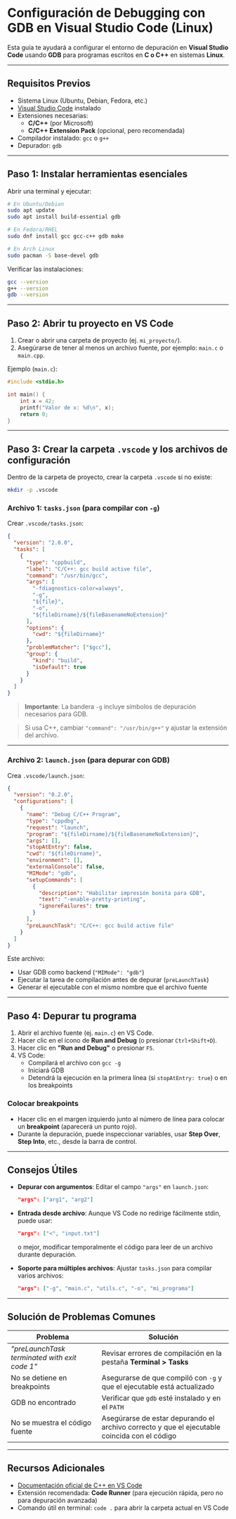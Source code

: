 # Configuración de Debugging con GDB en Visual Studio Code (Linux)

Esta guía te ayudará a configurar el entorno de depuración en **Visual Studio Code** usando **GDB** para programas escritos en **C o C++** en sistemas **Linux**.

---

## Requisitos Previos

- Sistema Linux (Ubuntu, Debian, Fedora, etc.)
- [Visual Studio Code](https://code.visualstudio.com/) instalado
- Extensiones necesarias:
  - **C/C++** (por Microsoft)
  - **C/C++ Extension Pack** (opcional, pero recomendada)
- Compilador instalado: `gcc` o `g++`
- Depurador: `gdb`

---

## Paso 1: Instalar herramientas esenciales

Abrir una terminal y ejecutar:

```bash
# En Ubuntu/Debian
sudo apt update
sudo apt install build-essential gdb

# En Fedora/RHEL
sudo dnf install gcc gcc-c++ gdb make

# En Arch Linux
sudo pacman -S base-devel gdb
```

Verificar las instalaciones:

```bash
gcc --version
g++ --version
gdb --version
```

---

## Paso 2: Abrir tu proyecto en VS Code

1. Crear o abrir una carpeta de proyecto (ej. `mi_proyecto/`).
2. Asegúrarse de tener al menos un archivo fuente, por ejemplo: `main.c` o `main.cpp`.

Ejemplo (`main.c`):

```c
#include <stdio.h>

int main() {
    int x = 42;
    printf("Valor de x: %d\n", x);
    return 0;
}
```

---

## Paso 3: Crear la carpeta `.vscode` y los archivos de configuración

Dentro de la carpeta de proyecto, crear la carpeta `.vscode` si no existe:

```bash
mkdir -p .vscode
```

###  Archivo 1: `tasks.json` (para compilar con `-g`)

Crear `.vscode/tasks.json`:

```json
{
  "version": "2.0.0",
  "tasks": [
    {
      "type": "cppbuild",
      "label": "C/C++: gcc build active file",
      "command": "/usr/bin/gcc",
      "args": [
        "-fdiagnostics-color=always",
        "-g",
        "${file}",
        "-o",
        "${fileDirname}/${fileBasenameNoExtension}"
      ],
      "options": {
        "cwd": "${fileDirname}"
      },
      "problemMatcher": ["$gcc"],
      "group": {
        "kind": "build",
        "isDefault": true
      }
    }
  ]
}
```

>  **Importante**: La bandera `-g` incluye símbolos de depuración necesarios para GDB.

> Si usa C++, cambiar `"command": "/usr/bin/g++"` y ajustar la extensión del archivo.

---

###  Archivo 2: `launch.json` (para depurar con GDB)

Crea `.vscode/launch.json`:

```json
{
  "version": "0.2.0",
  "configurations": [
    {
      "name": "Debug C/C++ Program",
      "type": "cppdbg",
      "request": "launch",
      "program": "${fileDirname}/${fileBasenameNoExtension}",
      "args": [],
      "stopAtEntry": false,
      "cwd": "${fileDirname}",
      "environment": [],
      "externalConsole": false,
      "MIMode": "gdb",
      "setupCommands": [
        {
          "description": "Habilitar impresión bonita para GDB",
          "text": "-enable-pretty-printing",
          "ignoreFailures": true
        }
      ],
      "preLaunchTask": "C/C++: gcc build active file"
    }
  ]
}
```

Este archivo:
- Usar GDB como backend (`"MIMode": "gdb"`)
- Ejecutar la tarea de compilación antes de depurar (`preLaunchTask`)
- Generar el ejecutable con el mismo nombre que el archivo fuente

---

## Paso 4: Depurar tu programa

1. Abrir el archivo fuente (ej. `main.c`) en VS Code.
2. Hacer clic en el ícono de **Run and Debug** (o presionar `Ctrl+Shift+D`).
3. Hacer clic en **"Run and Debug"** o presionar `F5`.
4. VS Code:
   - Compilará el archivo con `gcc -g`
   - Iniciará GDB
   - Detendrá la ejecución en la primera línea (si `stopAtEntry: true`) o en los breakpoints

### Colocar breakpoints

- Hacer clic en el margen izquierdo junto al número de línea para colocar un **breakpoint** (aparecerá un punto rojo).
- Durante la depuración, puede inspeccionar variables, usar **Step Over**, **Step Into**, etc., desde la barra de control.

---

## Consejos Útiles

- **Depurar con argumentos**: Editar el campo `"args"` en `launch.json`:
  
  ```json
  "args": ["arg1", "arg2"]
  ```
- **Entrada desde archivo**: Aunque VS Code no redirige fácilmente stdin, puede usar:
  
  ```json
  "args": ["<", "input.txt"]
  ```
  o mejor, modificar temporalmente el código para leer de un archivo durante depuración.
- **Soporte para múltiples archivos**: Ajustar `tasks.json` para compilar varios archivos:
  
  ```json
  "args": ["-g", "main.c", "utils.c", "-o", "mi_programa"]
  ```

---

## Solución de Problemas Comunes

| Problema                                      | Solución                                                     |
| --------------------------------------------- | ------------------------------------------------------------ |
| *"preLaunchTask terminated with exit code 1"* | Revisar errores de compilación en la pestaña **Terminal > Tasks** |
| No se detiene en breakpoints                  | Asegurarse de que compiló con `-g` y que el ejecutable está actualizado |
| GDB no encontrado                             | Verificar que `gdb` esté instalado y en el `PATH`            |
| No se muestra el código fuente                | Asegúrarse de estar depurando el archivo correcto y que el ejecutable coincida con el código |

---

## Recursos Adicionales

- [Documentación oficial de C++ en VS Code](https://code.visualstudio.com/docs/cpp/cpp-debug)
- Extensión recomendada: **Code Runner** (para ejecución rápida, pero no para depuración avanzada)
- Comando útil en terminal: `code .` para abrir la carpeta actual en VS Code
